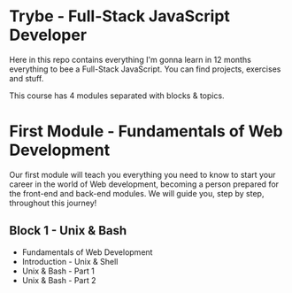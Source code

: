 # Trybe - Full-Stack JavaScript Developer

Here in this repo contains everything I'm gonna learn in 12 months everything to bee a Full-Stack JavaScript. You can find projects, exercises and stuff.

This course has 4 modules separated with blocks & topics.


# First Module - Fundamentals of Web Development
Our first module will teach you everything you need to know to start your career in the world of Web development, becoming a person prepared for the front-end and back-end modules. We will guide you, step by step, throughout this journey!

## Block 1 - Unix & Bash
* Fundamentals of Web Development
* Introduction - Unix & Shell
* Unix & Bash - Part 1
* Unix & Bash - Part 2
